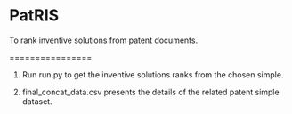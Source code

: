 # PatRIS
To rank inventive solutions from patent documents.

================

1. Run run.py to get the inventive solutions ranks from the chosen simple.

2. final_concat_data.csv presents the details of the related patent simple dataset.
